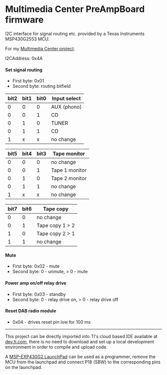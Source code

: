 # Multimedia Center PreAmpBoard firmware

I2C interface for signal routing etc. provided by a Texas Instruments MSP430G2553 MCU.

For my [Multimedia Center project](https://github.com/terjeio/MultimediaCenter/).

I2CAddress: 0x4A

#### Set signal routing

* First byte: 0x01
* Second byte: routing bitfield

bit2|bit1|bit0| Input select
----|----|----|-------------
0|0|0|AUX (phono)
0|0|1|CD
0|1|0|TUNER
0|1|1|CD
1|x|x|no change

bit5|bit4|bit3|Tape monitor
----|----|----|------------
0|0|0|no change
0|0|1|Tape 1 monitor
0|1|0|Tape 2 monitor
0|1|1|no change
1|x|x|no change

bit7|bit6|Tape copy
----|----|---------
0|0|no change
0|1|Tape copy 1 > 2
1|0|Tape copy 2 > 1
1|1|no change

#### Mute

* First byte: 0x02 - mute
* Second byte: 0 - unmute, > 0 - mute

#### Power amp on/off relay drive

* First byte: 0x03 - standby
* Second byte: 0 - relay drive on, > 0 - relay drive off

#### Reset DAB radio module

* 0x04 - drives reset pin low for 100 ms

---

This project can be directly imported into TI's cloud based IDE available at [dev.ti.com](https://dev.ti.com), there is no need to download and set up a local development environment in order to compile and upload code.

A [MSP-EXP430G2 LaunchPad](http://www.ti.com/tool/MSP-EXP430G2) can be used as a programmer, remove the MCU from the launchpad and connect P18 \(SBW\) to the corresponding pins on the launchpad.
